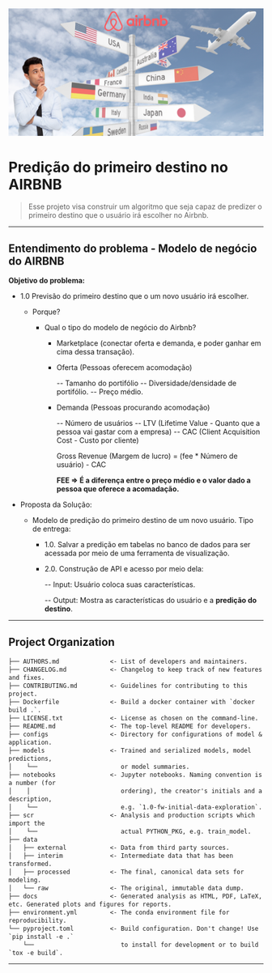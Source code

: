 ![Screenshot](docs/profile.png)
---

# Predição do primeiro destino no AIRBNB

> Esse projeto visa construir um algoritmo que seja capaz de predizer o primeiro destino que o usuário irá escolher no Airbnb.
---
## Entendimento do problema - Modelo de negócio do AIRBNB
**Objetivo do problema:**

- 1.0 Previsão do primeiro destino que o um novo usuário irá escolher.

    - Porque?

        * Qual o tipo do modelo de negócio do Airbnb?

            * Marketplace (conectar oferta e demanda, e poder ganhar em cima dessa transação).

            * Oferta (Pessoas oferecem acomodação)

                -- Tamanho do portifólio
                -- Diversidade/densidade de portifólio.
                -- Preço médio.

            * Demanda (Pessoas procurando acomodação)

                -- Número de usuários
                -- LTV (Lifetime Value - Quanto que a pessoa vai gastar com a empresa)
                -- CAC (Client Acquisition Cost - Custo por cliente)

                Gross Revenue (Margem de lucro) = (fee * Número de usuário) - CAC
                
                **FEE => É a diferença entre o preço médio e o valor dado a pessoa que oferece a acomadação.**

- Proposta da Solução:

    - Modelo de predição do primeiro destino de um novo usuário. Tipo de entrega:

        * 1.0. Salvar a predição em tabelas no banco de dados para ser acessada por meio de uma ferramenta de visualização.
        * 2.0. Construção de API e acesso por meio dela:
        
            -- Input: Usuário coloca suas características.
            
            -- Output: Mostra as características do usuário e a **predição do destino**.

---
## Project Organization

```
├── AUTHORS.md              <- List of developers and maintainers.
├── CHANGELOG.md            <- Changelog to keep track of new features and fixes.
├── CONTRIBUTING.md         <- Guidelines for contributing to this project.
├── Dockerfile              <- Build a docker container with `docker build .`.
├── LICENSE.txt             <- License as chosen on the command-line.
├── README.md               <- The top-level README for developers.
├── configs                 <- Directory for configurations of model & application.
├── models                  <- Trained and serialized models, model predictions,
│    └──                       or model summaries.
├── notebooks               <- Jupyter notebooks. Naming convention is a number (for
│    │                         ordering), the creator's initials and a description,
│    └──                       e.g. `1.0-fw-initial-data-exploration`.
├── scr                     <- Analysis and production scripts which import the
│    └──                       actual PYTHON_PKG, e.g. train_model.
├── data
│   ├── external            <- Data from third party sources.
│   ├── interim             <- Intermediate data that has been transformed.
│   ├── processed           <- The final, canonical data sets for modeling.
│   └── raw                 <- The original, immutable data dump.
├── docs                    <- Generated analysis as HTML, PDF, LaTeX, etc. Generated plots and figures for reports.
├── environment.yml         <- The conda environment file for reproducibility. 
└── pyproject.toml          <- Build configuration. Don't change! Use `pip install -e .`
    └──                        to install for development or to build `tox -e build`.

```
---